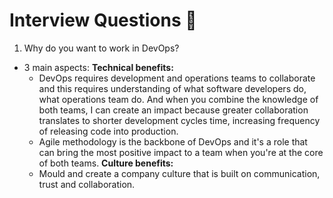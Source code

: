 # Interview Questions :book:

1. Why do you want to work in DevOps?
- 3 main aspects:
    **Technical benefits:**
    - DevOps requires development and operations teams to collaborate and this requires understanding of what software developers do, what operations team do. And when you combine the knowledge of both teams, I can create an impact because greater collaboration translates to shorter development cycles time, increasing frequency of releasing code into production.
    - Agile methodology is the backbone of DevOps and it's a role that can bring the most positive impact to a team when you're at the core of both teams.
    **Culture benefits:**
    - Mould and create a company culture that is built on communication, trust and collaboration.
    